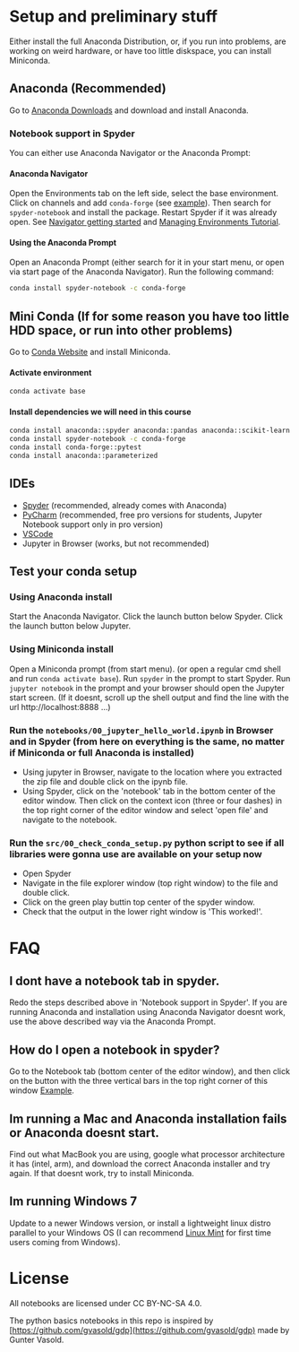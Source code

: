 # Setup and preliminary stuff
Either install the full Anaconda Distribution, or, if you run into problems, are working on weird hardware, or have too little diskspace, you can install Miniconda.

## Anaconda (Recommended)
Go to [Anaconda Downloads](https://www.anaconda.com/download/) and download and install Anaconda.

### Notebook support in Spyder
You can either use Anaconda Navigator or the Anaconda Prompt:

#### Anaconda Navigator
Open the Environments tab on the left side, select the base environment.
Click on channels and add `conda-forge` (see [example](https://docs.anaconda.com/_images/nav-add-channel1.gif)).
Then search for `spyder-notebook` and install the package.
Restart Spyder if it was already open.
See [Navigator getting started](https://docs.anaconda.com/navigator/getting-started/) and [Managing Environments Tutorial](https://docs.anaconda.com/navigator/tutorials/manage-environments/).

#### Using the Anaconda Prompt
Open an Anaconda Prompt (either search for it in your start menu, or open via start page of the Anaconda Navigator).
Run the following command:
```bash
conda install spyder-notebook -c conda-forge
```

## Mini Conda (If for some reason you have too little HDD space, or run into other problems)
Go to [Conda Website](https://docs.conda.io/projects/conda/en/latest/user-guide/install/index.html) and install Miniconda.

#### Activate environment
```bash
conda activate base
```

#### Install dependencies we will need in this course
```bash
conda install anaconda::spyder anaconda::pandas anaconda::scikit-learn anaconda::matplotlib
conda install spyder-notebook -c conda-forge
conda install conda-forge::pytest
conda install anaconda::parameterized 
```

## IDEs
- [Spyder](https://www.spyder-ide.org/) (recommended, already comes with Anaconda)
- [PyCharm](https://www.jetbrains.com/pycharm/) (recommended, free pro versions for students, Jupyter Notebook support only in pro version) 
- [VSCode](https://code.visualstudio.com/)
- Jupyter in Browser (works, but not recommended)


## Test your conda setup
### Using Anaconda install
Start the Anaconda Navigator.
Click the launch button below Spyder.
Click the launch button below Jupyter.

### Using Miniconda install
Open a Miniconda prompt (from start menu). (or open a regular cmd shell and run `conda activate base`).
Run `spyder` in the prompt to start Spyder.
Run `jupyter notebook` in the prompt and your browser should open the Jupyter start screen. (If it doesnt, scroll up the shell output and find the line with the url http://localhost:8888 ...)

### Run the `notebooks/00_jupyter_hello_world.ipynb` in Browser and in Spyder (from here on everything is the same, no matter if Miniconda or full Anaconda is installed)
- Using jupyter in Browser, navigate to the location where you extracted the zip file and double click on the ipynb file.
- Using Spyder, click on the 'notebook' tab in the bottom center of the editor window. Then click on the context icon (three or four dashes) in the top right corner of the editor window and select 'open file' and navigate to the notebook.

### Run the `src/00_check_conda_setup.py` python script to see if all libraries were gonna use are available on your setup now
- Open Spyder
- Navigate in the file explorer window (top right window) to the file and double click.
- Click on the green play buttin top center of the spyder window.
- Check that the output in the lower right window is 'This worked!'.

# FAQ
## I dont have a notebook tab in spyder.
Redo the steps described above in 'Notebook support in Spyder'.
If you are running Anaconda and installation using Anaconda Navigator doesnt work, use the above described way via the Anaconda Prompt.

## How do I open a notebook in spyder?
Go to the Notebook tab (bottom center of the editor window), and then click on the button with the three vertical bars in the top right corner of this window [Example](https://docs.spyder-ide.org/current/_images/notebook-open.gif).

## Im running a Mac and Anaconda installation fails or Anaconda doesnt start.
Find out what MacBook you are using, google what processor architecture it has (intel, arm), and download the correct Anaconda installer and try again.
If that doesnt work, try to install Miniconda.

## Im running Windows 7
Update to a newer Windows version, or install a lightweight linux distro parallel to your Windows OS (I can recommend [Linux Mint](https://www.linuxmint.com/) for first time users coming from Windows).

# License
All notebooks are licensed under CC BY-NC-SA 4.0.

The python basics notebooks in this repo is inspired by [https://github.com/gvasold/gdp](https://github.com/gvasold/gdp) made by Gunter Vasold.